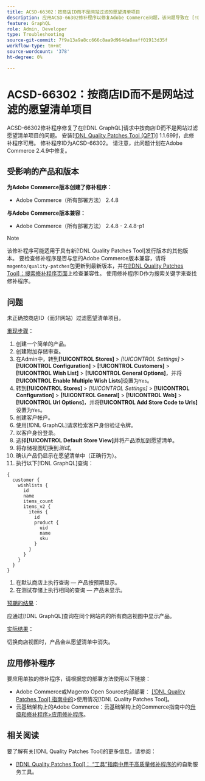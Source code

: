 ```yaml
---
title: ACSD-66302：按商店ID而不是网站过滤的愿望清单项目
description: 应用ACSD-66302修补程序以修复Adobe Commerce问题，该问题导致在 [!DNL GraphQL] 请求中按商店ID而不是网站来过滤愿望清单项目。
feature: GraphQL
role: Admin, Developer
type: Troubleshooting
source-git-commit: 7f9a13a9a8cc666c8aa9d964da8aaff01913d35f
workflow-type: tm+mt
source-wordcount: '378'
ht-degree: 0%

---
```



# ACSD-66302：按商店ID而不是网站过滤的愿望清单项目

ACSD-66302修补程序修复了在[!DNL GraphQL]请求中按商店ID而不是网站过滤愿望清单项目的问题。 安装[[!DNL Quality Patches Tool (QPT)]](/help/tools/quality-patches-tool/quality-patches-tool-to-self-serve-quality-patches.md) 1.1.69时，此修补程序可用。 修补程序ID为ACSD-66302。 请注意，此问题计划在Adobe Commerce 2.4.9中修复。

## 受影响的产品和版本

**为Adobe Commerce版本创建了修补程序：**

* Adobe Commerce（所有部署方法） 2.4.8

**与Adobe Commerce版本兼容：**

* Adobe Commerce（所有部署方法） 2.4.8 - 2.4.8-p1

>[!NOTE]
>
>该修补程序可能适用于具有新[!DNL Quality Patches Tool]发行版本的其他版本。 要检查修补程序是否与您的Adobe Commerce版本兼容，请将`magento/quality-patches`包更新到最新版本，并在[[!DNL Quality Patches Tool]：搜索修补程序页面](https://experienceleague.adobe.com/tools/commerce-quality-patches/index.html)上检查兼容性。 使用修补程序ID作为搜索关键字来查找修补程序。

## 问题

未正确按商店ID（而非网站）过滤愿望清单项目。

<u>重现步骤</u>：

1. 创建一个简单的产品。
1. 创建附加存储审查。
1. 在Admin中，转到&#x200B;**[!UICONTROL Stores]** > *[!UICONTROL Settings]* > **[!UICONTROL Configuration]** > **[!UICONTROL Customers]** > **[!UICONTROL Wish List]** > **[!UICONTROL General Options]**，并将&#x200B;**[!UICONTROL Enable Multiple Wish Lists]**&#x200B;设置为`Yes`。
1. 转到&#x200B;**[!UICONTROL Stores]** > *[!UICONTROL Settings]* > **[!UICONTROL Configuration]** > **[!UICONTROL General]** > **[!UICONTROL Web]** > **[!UICONTROL Url Options]**，并将&#x200B;**[!UICONTROL Add Store Code to Urls]**&#x200B;设置为`Yes`。
1. 创建客户帐户。
1. 使用[!DNL GraphQL]请求检索客户身份验证令牌。
1. 以客户身份登录。
1. 选择&#x200B;**[!UICONTROL Default Store View]**&#x200B;并将产品添加到愿望清单。
1. 将存储视图切换到&#x200B;*测试*。
1. 确认产品仍显示在愿望清单中（正确行为）。
1. 执行以下[!DNL GraphQL]查询：

```
{
  customer {
    wishlists {
      id
      name
      items_count
      items_v2 {
        items {
          id
          product {
            uid
            name
            sku
          }
        }
      }
    }
  }
}
```

1. 在默认商店上执行查询 — 产品按预期显示。
1. 在测试存储上执行相同的查询 — 产品未显示。

<u>预期的结果</u>：

应通过[!DNL GraphQL]查询在同个网站内的所有商店视图中显示产品。

<u>实际结果</u>：

切换商店视图时，产品会从愿望清单中消失。

## 应用修补程序

要应用单独的修补程序，请根据您的部署方法使用以下链接：

* Adobe Commerce或Magento Open Source内部部署： [[!DNL Quality Patches Tool] 指南中的](/help/tools/quality-patches-tool/usage.md)>使用情况[!DNL Quality Patches Tool]。
* 云基础架构上的Adobe Commerce：云基础架构上的Commerce指南中的[升级和修补程序>应用修补程序](https://experienceleague.adobe.com/docs/commerce-cloud-service/user-guide/develop/upgrade/apply-patches.html)。

## 相关阅读

要了解有关[!DNL Quality Patches Tool]的更多信息，请参阅：

* [[!DNL Quality Patches Tool]： “工具”指南中用于高质量修补程序的](/help/tools/quality-patches-tool/quality-patches-tool-to-self-serve-quality-patches.md)的自助服务工具。
